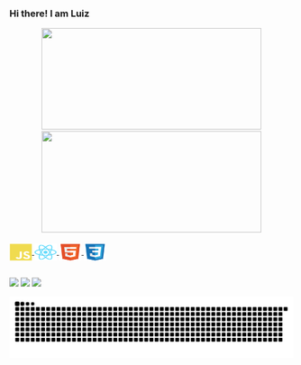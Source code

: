 ### Hi there! I am Luiz

<div align="center">
  <a href="https://github.com/luiz-k-alencar">
  <img height="180em" width="390em" src="https://github-readme-stats.vercel.app/api?username=luiz-k-alencar&show_icons=true&theme=github_dark&include_all_commits=true&count_private=true"/>
  <img height="180em" width="390em" src="https://github-readme-stats.vercel.app/api/top-langs/?username=luiz-k-alencar&layout=compact&langs_count=7&theme=github_dark"/>
</div>
<div style="display: inline_block"><br>
  <img align="center" alt="Rafa-Js" height="30" width="40" src="https://raw.githubusercontent.com/devicons/devicon/master/icons/javascript/javascript-plain.svg">
  <img align="center" alt="Rafa-React" height="30" width="40" src="https://raw.githubusercontent.com/devicons/devicon/master/icons/react/react-original.svg">
  <img align="center" alt="Rafa-HTML" height="30" width="40" src="https://raw.githubusercontent.com/devicons/devicon/master/icons/html5/html5-original.svg">
  <img align="center" alt="Rafa-CSS" height="30" width="40" src="https://raw.githubusercontent.com/devicons/devicon/master/icons/css3/css3-original.svg">
</div>

##

<div>
  <a href="https://www.linkedin.com/in/luiz-k-alencar/" target="_blank"><img src="https://img.shields.io/badge/-LinkedIn-%230077B5?style=for-the-badge&logo=linkedin&logoColor=white" target="_blank"></a> 
  <a href = "mailto:luizkama28@gmail.com"><img src="https://img.shields.io/badge/-Gmail-%23333?style=for-the-badge&logo=gmail&logoColor=white" target="_blank"></a>
  <a href="https://instagram.com/luiz.k.alencar" target="_blank"><img src="https://img.shields.io/badge/-Instagram-%23E4405F?style=for-the-badge&logo=instagram&logoColor=white" target="_blank"></a>
  
  ![Snake animation](https://github.com/luiz-k-alencar/luiz-k-alencar/blob/output/github-contribution-grid-snake.svg)
  
</div>

  



<!--
**luiz-k-alencar/luiz-k-alencar** is a ✨ _special_ ✨ repository because its `README.md` (this file) appears on your GitHub profile.

Here are some ideas to get you started:

- 🔭 I’m currently working on ...
- 🌱 I’m currently learning ...
- 👯 I’m looking to collaborate on ...
- 🤔 I’m looking for help with ...
- 💬 Ask me about ...
- 📫 How to reach me: ...
- 😄 Pronouns: ...
- ⚡ Fun fact: ...
-->
